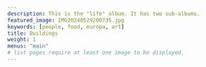 ```yaml
---
description: This is the "life" album. It has two sub-albums.
featured_image: IMG20240529200735.jpg
keywords: [people, food, europa, art]
title: Buildings
weight: 1
menus: "main"
# list pages require at least one image to be displayed.
---
```

